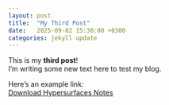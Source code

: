```yaml
---
layout: post
title:  "My Third Post"
date:   2025-09-02 15:30:00 +0300
categories: jekyll update
---
```


This is my **third post**!  
I’m writing some new text here to test my blog.  

Here’s an example link:  
[Download Hypersurfaces Notes](/assets/files/Hypersurfaces.pdf)
